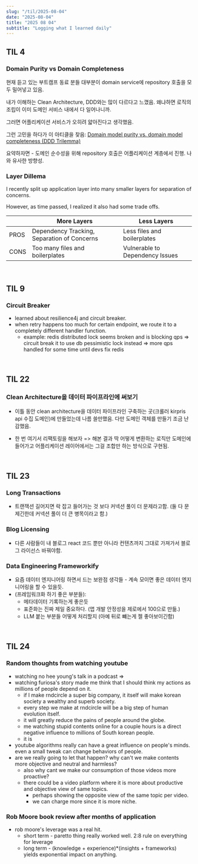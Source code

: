 ```yaml
---
slug: "/til/2025-08-04"
date: "2025-08-04"
title: "2025 08 04"
subtitle: "Logging what I learned daily"
---
```


## **TIL 4**

### Domain Purity vs Domain Completeness

현재 듣고 있는 부트캠프 동료 분들 대부분이 domain service에 repository 호출을 모두 밀어넣고 있음.

내가 이해하는 Clean Architecture, DDD와는 많이 다르다고 느꼈음. 왜냐하면 로직의 조립이 이미 도메인 서비스 내에서 다 일어나니까.

그러면 어플리케이션 서비스가 오히려 얇아진다고 생각했음.

그런 고민을 하다가 이 아티클을 찾음: [Domain model purity vs. domain model completeness (DDD Trilemma)](https://enterprisecraftsmanship.com/posts/domain-model-purity-completeness/)

요약하자면 - 도메인 순수성을 위해 repository 호출은 어플리케이션 계층에서 진행. 나와 유사한 방향성.

### Layer Dillema

I recently split up application layer into many smaller layers for separation of concerns.

However, as time passed, I realized it also had some trade offs.

|      | More Layers                                 | Less Layers                     |
| ---- | ------------------------------------------- | ------------------------------- |
| PROS | Dependency Tracking, Separation of Concerns | Less files and boilerplates     |
| CONS | Too many files and boilerplates             | Vulnerable to Dependency Issues |

<br/>

## **TIL 9**

### Circuit Breaker

- learned about resilience4j and circuit breaker.
- when retry happens too much for certain endpoint, we route it to a completely different handler function.
  - example: redis distributed lock seems broken and is blocking qps => circuit break it to use db pessimistic lock instead => more qps handled for some time until devs fix redis

<br/>

## **TIL 22**

### Clean Architecture을 데이터 파이프라인에 써보기

- 이틀 동안 clean architecture을 데이터 파이프라인 구축하는 곳(크롤러 kirpris api 수집 도메인)에 만들었는데 나름 쓸만했음. 다만 도메인 객체를 만들기 조금 난감했음.

- 한 번 여기서 리팩토링을 해보자 => 해본 결과 딱 어떻게 변환하는 로직만 도메인에 들어가고 어플리케이션 레이어에서는 그걸 조합만 하는 방식으로 구현됨.

<br/>

## **TIL 23**

### Long Transactions

- 트랜잭션 길어지면 락 잡고 들어가는 것 보다 커넥션 풀이 더 문제라고함. (둘 다 문제긴한데 커넥션 풀이 더 큰 병목이라고 함.)

### Blog Licensing

- 다른 사람들이 내 블로그 react 코드 뿐만 아니라 컨텐츠까지 그대로 가져가서 블로그 라이선스 바꿔야함.

### Data Engineering Frameworkify

- 요즘 데이터 엔지니어링 하면서 드는 보완점 생각들 - 계속 모이면 좋은 데이터 엔지니어링을 할 수 있을듯.
- (프레임워크화 하기 좋은 부분들):
  - 메타데이터 기록하는게 좋은듯
  - 표준화는 진짜 제일 중요하다. (앱 개발 안정성을 제로에서 100으로 만듦.)
  - LLM 붙는 부분들 어떻게 처리할지 (아예 뒤로 뺴는게 젤 좋아보이긴함)

<br/>

## **TIL 24**

### Random thoughts from watching youtube

- watching no hee young's talk in a podcast =>
- watching furiosa's story made me think that I should think my actions as millions of people depend on it.
  - if I make rndcircle a super big company, it itself will make korean society a wealthy and superb society.
  - every step we make at rndcircle will be a big step of human evolution itself.
  - it will greatly reduce the pains of people around the globe.
  - me watching stupid contents online for a couple hours is a direct negative influence to millions of South korean people.
  - it is
- youtube algorithms really can have a great influence on people's minds. even a small tweak can change behaviors of people.
- are we really going to let that happen? why can't we make contents more objective and neutral and harmless?
  - also why cant we make our consumption of those videos more proactive?
  - there could be a video platform where it is more about productive and objective view of same topics.
    - perhaps showing the opposite view of the same topic per video.
    - we can charge more since it is more niche.

### Rob Moore book review after months of application

- rob moore's leverage was a real hit.
  - short term - paretto thing really worked well. 2:8 rule on everything for leverage
  - long term - (knowledge + experience)\*(insights + frameworks) yields exponential impact on anything.
